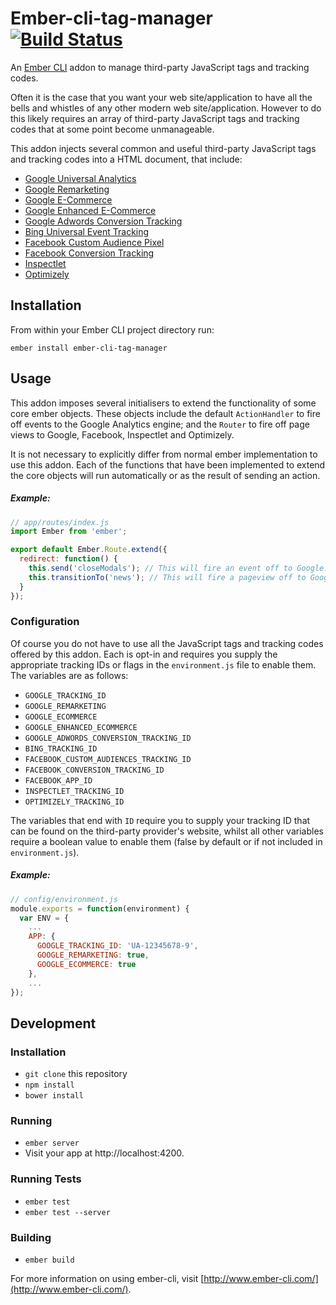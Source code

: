 # Ember-cli-tag-manager [![Build Status](https://travis-ci.org/tomasbasham/ember-cli-tag-manager.svg?branch=master)](https://travis-ci.org/tomasbasham/ember-cli-tag-manager)

An [Ember CLI](http://www.ember-cli.com/) addon to manage third-party JavaScript tags and tracking codes.

Often it is the case that you want your web site/application to have all the bells and whistles of any other modern web site/application. However to do this likely requires an array of third-party JavaScript tags and tracking codes that at some point become unmanageable.

This addon injects several common and useful third-party JavaScript tags and tracking codes into a HTML document, that include:

* [Google Universal Analytics](http://www.google.com/analytics/)
* [Google Remarketing](http://www.google.com/analytics/)
* [Google E-Commerce](http://www.google.com/analytics/)
* [Google Enhanced E-Commerce](http://www.google.com/analytics/)
* [Google Adwords Conversion Tracking](https://www.google.co.uk/adwords/)
* [Bing Universal Event Tracking](https://bingads.microsoft.com/)
* [Facebook Custom Audience Pixel](https://business.facebook.com/)
* [Facebook Conversion Tracking](https://business.facebook.com/)
* [Inspectlet](https://www.inspectlet.com/)
* [Optimizely](https://www.optimizely.com/)

## Installation

From within your Ember CLI project directory run:
```
ember install ember-cli-tag-manager
```

## Usage

This addon imposes several initialisers to extend the functionality of some core ember objects. These objects include the default `ActionHandler` to fire off events to the Google Analytics engine; and the `Router` to fire off page views to Google, Facebook, Inspectlet and Optimizely.

It is not necessary to explicitly differ from normal ember implementation to use this addon. Each of the functions that have been implemented to extend the core objects will run automatically or as the result of sending an action.

##### <a name="invocation-example"></a>Example:

```JavaScript
// app/routes/index.js
import Ember from 'ember';

export default Ember.Route.extend({
  redirect: function() {
    this.send('closeModals'); // This will fire an event off to Google.
    this.transitionTo('news'); // This will fire a pageview off to Google, Bing, Facebook, Inspectlet and Optimizely.
  }
});
```

### Configuration

Of course you do not have to use all the JavaScript tags and tracking codes offered by this addon. Each is opt-in and requires you supply the appropriate tracking IDs or flags in the `environment.js` file to enable them. The variables are as follows:

* `GOOGLE_TRACKING_ID`
* `GOOGLE_REMARKETING`
* `GOOGLE_ECOMMERCE`
* `GOOGLE_ENHANCED_ECOMMERCE`
* `GOOGLE_ADWORDS_CONVERSION_TRACKING_ID`
* `BING_TRACKING_ID`
* `FACEBOOK_CUSTOM_AUDIENCES_TRACKING_ID`
* `FACEBOOK_CONVERSION_TRACKING_ID`
* `FACEBOOK_APP_ID`
* `INSPECTLET_TRACKING_ID`
* `OPTIMIZELY_TRACKING_ID`

The variables that end with `ID` require you to supply your tracking ID that can be found on the third-party provider's website, whilst all other variables require a boolean value to enable them (false by default or if not included in `environment.js`).

##### <a name="configuration-example"></a>Example:

```JavaScript
// config/environment.js
module.exports = function(environment) {
  var ENV = {
    ...
    APP: {
      GOOGLE_TRACKING_ID: 'UA-12345678-9',
      GOOGLE_REMARKETING: true,
      GOOGLE_ECOMMERCE: true
    },
    ...
});
```

## Development

### Installation

* `git clone` this repository
* `npm install`
* `bower install`

### Running

* `ember server`
* Visit your app at http://localhost:4200.

### Running Tests

* `ember test`
* `ember test --server`

### Building

* `ember build`

For more information on using ember-cli, visit [http://www.ember-cli.com/](http://www.ember-cli.com/).
